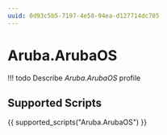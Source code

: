 ```yaml
---
uuid: 0d93c5b5-7197-4e58-94ea-d127714dc785
---
```



# Aruba.ArubaOS


<!-- prettier-ignore -->
!!! todo
    Describe *Aruba.ArubaOS* profile

## Supported Scripts

{{ supported_scripts("Aruba.ArubaOS") }}
